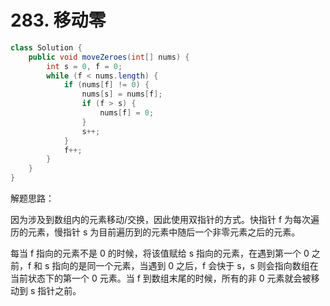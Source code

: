 # 283. 移动零

``` java
class Solution {
    public void moveZeroes(int[] nums) {
        int s = 0, f = 0;
        while (f < nums.length) {
            if (nums[f] != 0) {
                nums[s] = nums[f];
                if (f > s) {
                    nums[f] = 0;
                }
                s++;
            }
            f++;
        }
    }
}
```

解题思路：

因为涉及到数组内的元素移动/交换，因此使用双指针的方式。快指针 f 为每次遍历的元素，慢指针 s 为目前遍历到的元素中随后一个非零元素之后的元素。

每当 f 指向的元素不是 0 的时候，将该值赋给 s 指向的元素，在遇到第一个 0 之前，f 和 s 指向的是同一个元素，当遇到 0 之后，f 会快于 s，s 则会指向数组在当前状态下的第一个 0 元素。当 f 到数组末尾的时候，所有的非 0 元素就会被移动到 s 指针之前。